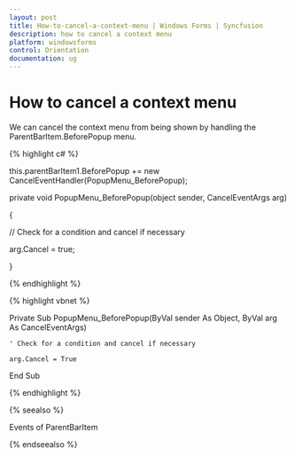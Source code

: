 ```yaml
---
layout: post
title: How-to-cancel-a-context-menu | Windows Forms | Syncfusion
description: how to cancel a context menu
platform: windowsforms
control: Orientation
documentation: ug
---
```


# How to cancel a context menu

We can cancel the context menu from being shown by handling the ParentBarItem.BeforePopup menu.

{% highlight c# %}



this.parentBarItem1.BeforePopup += new CancelEventHandler(PopupMenu_BeforePopup);



private void PopupMenu_BeforePopup(object sender, CancelEventArgs arg)

{

// Check for a condition and cancel if necessary

arg.Cancel = true;

}

{% endhighlight %}

{% highlight vbnet %}



Private Sub PopupMenu_BeforePopup(ByVal sender As Object, ByVal arg As CancelEventArgs)

    ' Check for a condition and cancel if necessary 

    arg.Cancel = True

End Sub

{% endhighlight %}

{% seealso %}

Events of ParentBarItem

{% endseealso %}